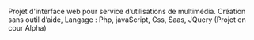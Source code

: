 Projet d'interface web pour service d’utilisations de multimédia. 
Création sans outil d’aide, 
Langage : Php, javaScript, Css, Saas, JQuery
(Projet en cour Alpha)

